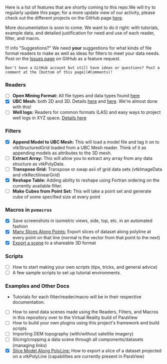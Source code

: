 Here is a list of features that are shortly coming to this repo.We will try to regularly update this page; for a more update view of our activity, please check out the different projects on the GitHub page [here](https://github.com/banesullivan/PVGeophysics/projects).

More documentation is soon to come. We want to do it right: with tutorials, example data, and detailed justification for need and use of each reader, filter, and macro.

!!! info "Suggestions?"
    We need **your** suggestions for what kinds of file format readers to make as well as ideas for filters to meet your data needs. Post on the [Issues page](https://github.com/banesullivan/PVGeophysics/issues) on GitHub as a feature request.

    Don't have a GitHub account but still have ideas or questions? Post a comment at the [bottom of this page](#Comments)!

### Readers
- [ ] **Open Mining Format:** All file types and data types found [here](https://github.com/GMSGDataExchange/omf)
- [x] **UBC Mesh:** both 2D and 3D. Details [here](https://www.eoas.ubc.ca/ubcgif/iag/sftwrdocs/technotes/faq.htm#mesh) and [here](https://gif.eos.ubc.ca/software/utility_programs#3DmodelsMeshes). We're almost done with this!
- [ ] **Well logs:** Readers for common formats (LAS) and easy ways to project well logs in XYZ space. [Details here](http://www.cwls.org/las/)

<!---
- [ ] **ESRI Grid:** Details [here](https://en.wikipedia.org/wiki/Esri_grid) and [here](http://desktop.arcgis.com/en/arcmap/10.3/manage-data/raster-and-images/esri-grid-format.htm)
- [ ] **ESRI shape files:** Details [here](https://www.esri.com/library/whitepapers/pdfs/shapefile.pdf) and [here](https://en.wikipedia.org/wiki/Shapefile)
-->

### Filters
- [x] **Append Model to UBC Mesh:** This will load a model file and tag it on to vtkStructuredGrid loaded from a UBC Mesh reader. Think of it as appending models as attributes to the 3D mesh.
- [ ] **Extract Array:** This will allow you to extract any array from any data structure as vtkPolyData.
- [ ] **Transpose Grid:** Transpose or swap axii of grid data sets (vtkImageData and vtkRectilinearGrid)
- [x] **Reshape Table:** Adding ability to reshape using Fortran ordering on the currently available filter.
- [ ] **Make Cubes from Point Set:** This will take a point set and generate cube of some specified size at every point

<!---
**Structure Point Set:** This will take scattered point data and create connectivity/structure either in the form of hexahedrons or quads. More info to come.
-->
### Macros in `pvmacros`
- [x] Save screenshots in isometric views, side, top, etc. in an automated fashion
- [x] [Many Slices Along Points:](pvmacros/vis/Many-Slices-Along-Points.md) Export slices of dataset along polyline at every point on that line (normal is the vector from that point to the next)
- [x] [Export a scene](pvmacros/export/exportVTKjs.md) to a shareable 3D format

### Scripts
- [ ] How to start making your own scripts (tips, tricks, and general advice)
- [ ] A few sample scripts to set up tutorial environments.

### Examples and Other Docs
- Tutorials for each filter/reader/macro will be in their respective documentation.
- [ ] How to send data scenes made using the Readers, Filters, and Macros in this repository over to the Virtual Reality build of ParaView
- [ ] How to build your own plugins using this project's framework and build scripts
- [ ] Importing DEM topography (with/without satellite imagery)
- [ ] Slicing/cropping a data scene through all components/datasets (managing links)
- [x] [Slice Model Along PolyLine:](Examples/Slice-Model-Along-PolyLine.md) How to export a slice of a dataset projected on a vtkPolyLine (capabilities are currently present in ParaView)
